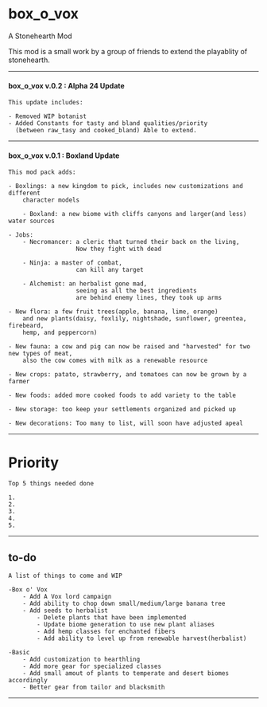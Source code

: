 # box_o_vox
A Stonehearth Mod

This mod is a small work by a group of friends to extend the playablity of stonehearth.
_____________________________________________________________________________________
#### box_o_vox v.0.2 : Alpha 24 Update

    This update includes:

    - Removed WIP botanist
    - Added Constants for tasty and bland qualities/priority
      (between raw_tasy and cooked_bland) Able to extend.


_____________________________________________________________________________________
#### box_o_vox v.0.1 : Boxland Update 

    This mod pack adds:

    - Boxlings: a new kingdom to pick, includes new customizations and different 
        character models 
        
        - Boxland: a new biome with cliffs canyons and larger(and less) water sources
    
    - Jobs:
        - Necromancer: a cleric that turned their back on the living,
                       Now they fight with dead
                       
        - Ninja: a master of combat,
                       can kill any target
                       
        - Alchemist: an herbalist gone mad, 
                       seeing as all the best ingredients
                       are behind enemy lines, they took up arms
                     
    - New flora: a few fruit trees(apple, banana, lime, orange) 
        and new plants(daisy, foxlily, nightshade, sunflower, greentea, firebeard, 
        hemp, and peppercorn)
        
    - New fauna: a cow and pig can now be raised and "harvested" for two new types of meat,
        also the cow comes with milk as a renewable resource
        
    - New crops: patato, strawberry, and tomatoes can now be grown by a farmer
    
    - New foods: added more cooked foods to add variety to the table
    
    - New storage: too keep your settlements organized and picked up
    
    - New decorations: Too many to list, will soon have adjusted apeal 

_____________________________________________________________________________________


# Priority
    Top 5 things needed done
        
    1. 
    2. 
    3. 
    4. 
    5.
    

_____________________________________________________________________________________

## to-do
    A list of things to come and WIP

    -Box o' Vox
        - Add A Vox lord campaign
        - Add ability to chop down small/medium/large banana tree
        - Add seeds to herbalist
            - Delete plants that have been implemented 
            - Update biome generation to use new plant aliases
            - Add hemp classes for enchanted fibers
            - Add ability to level up from renewable harvest(herbalist)
    
    -Basic
        - Add customization to hearthling
        - Add more gear for specialized classes
        - Add small amout of plants to temperate and desert biomes accordingly
        - Better gear from tailor and blacksmith
        
_____________________________________________________________________________________


    